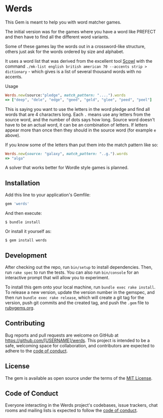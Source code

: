 # Werds

This Gem is meant to help you with word matcher games.

The initial version was for the games where you have a word like PREFECT and then have to find all the different word variants.

Some of these games lay the words out in a crossword-like structure, others just ask for the words ordered by size and alphabet.

It uses a word list that was derived from the excellent tool [Scowl](http://wordlist.aspell.net/) with the command `./mk-list english british american 70 --accents strip > dictionary` - which gives is a list of several thousand words with no accents.

Usage

```ruby
Werds.new(source:"pledge", match_pattern: "....").words
=> ["deep", "dele", "edge", "geed", "geld", "glee", "peed", "peel"]
```

This is saying you want to use the letters in the word pledge and find all words that are 4 characters long. Each `.` means use any letters from the source word, and the number of dots says how long. Source word doesn't have to be an actual word, it can be an combination of letters. If letters appear more than once then they should in the source word (for example `e` above).

If you know some of the letters than put them into the match pattern like so:

```ruby
Werds.new(source: "galaxy", match_pattern: "..g.").words
=> "alga"
```

A solver that works better for Wordle style games is planned.

## Installation

Add this line to your application's Gemfile:

```ruby
gem 'werds'
```

And then execute:

    $ bundle install

Or install it yourself as:

    $ gem install werds

## Development

After checking out the repo, run `bin/setup` to install dependencies. Then, run `rake spec` to run the tests. You can also run `bin/console` for an interactive prompt that will allow you to experiment.

To install this gem onto your local machine, run `bundle exec rake install`. To release a new version, update the version number in the gemspec, and then run `bundle exec rake release`, which will create a git tag for the version, push git commits and the created tag, and push the `.gem` file to [rubygems.org](https://rubygems.org).

## Contributing

Bug reports and pull requests are welcome on GitHub at https://github.com/[USERNAME]/werds. This project is intended to be a safe, welcoming space for collaboration, and contributors are expected to adhere to the [code of conduct](https://github.com/[USERNAME]/werds/blob/master/CODE_OF_CONDUCT.md).

## License

The gem is available as open source under the terms of the [MIT License](https://opensource.org/licenses/MIT).

## Code of Conduct

Everyone interacting in the Werds project's codebases, issue trackers, chat rooms and mailing lists is expected to follow the [code of conduct](https://github.com/[USERNAME]/werds/blob/master/CODE_OF_CONDUCT.md).
